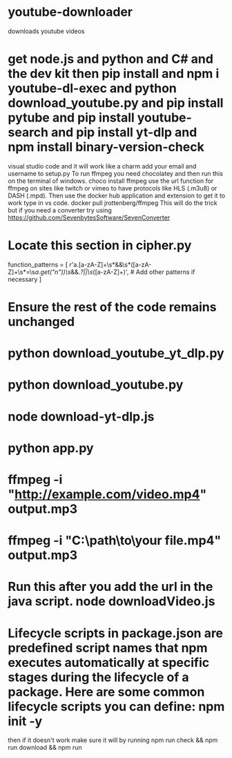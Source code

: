 # youtube-downloader
downloads youtube videos

# get node.js and python and C# and the dev kit then pip install and npm i youtube-dl-exec and python download_youtube.py and pip install pytube and pip install youtube-search and pip install yt-dlp and npm install binary-version-check
visual studio code and it will work like a charm add your email and username to setup.py
To run ffmpeg you need chocolatey and then run this on the terminal of windows. choco install ffmpeg
use the url function for ffmpeg on sites like twitch or vimeo to have protocols like HLS (.m3u8) or DASH (.mpd).
Then use the docker hub application and extension to get it to work type in vs code. docker pull jrottenberg/ffmpeg
This will do the trick but if you need a converter try using https://github.com/SevenbytesSoftware/SevenConverter

# Locate this section in cipher.py
function_patterns = [
    r'a\.[a-zA-Z]+\s*&&\s*\([a-zA-Z]+\s*=\s*a\.get\("n"\)\)\s*&&.*?||\s*([a-zA-Z]+)',
    # Add other patterns if necessary
]
# Ensure the rest of the code remains unchanged
# python download_youtube_yt_dlp.py
# python download_youtube.py
# node download-yt-dlp.js
# python app.py
# ffmpeg -i "http://example.com/video.mp4" output.mp3
# ffmpeg -i "C:\path\to\your file.mp4" output.mp3
# Run this after you add the url in the java script. node downloadVideo.js
# Lifecycle scripts in package.json are predefined script names that npm executes automatically at specific stages during the lifecycle of a package. Here are some common lifecycle scripts you can define: npm init -y
then if it doesn't work make sure it will by running npm run check && npm run download && npm run
